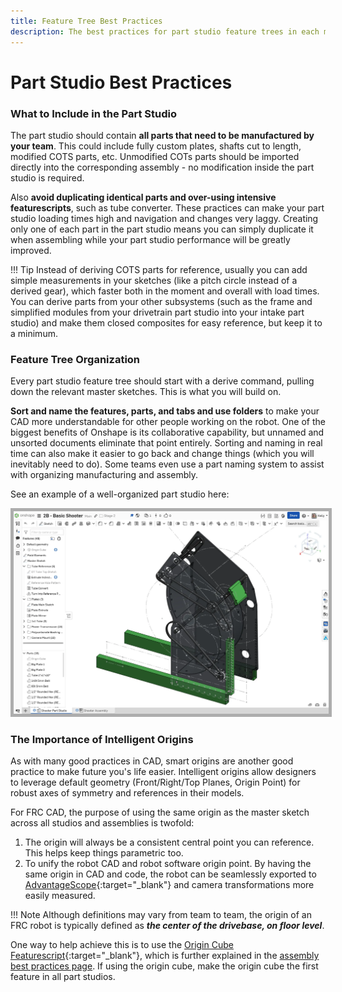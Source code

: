 ```yaml
---
title: Feature Tree Best Practices
description: The best practices for part studio feature trees in each mechanism document.
---
```


# Part Studio Best Practices


### What to Include in the Part Studio

The part studio should contain **all parts that need to be manufactured by your team**. This could include fully custom plates, shafts cut to length, modified COTS parts, etc. Unmodified COTs parts should be imported directly into the corresponding assembly - no modification inside the part studio is required. 

Also **avoid duplicating identical parts and over-using intensive featurescripts**, such as tube converter. These practices can make your part studio loading times high and navigation and changes very laggy. Creating only one of each part in the part studio means you can simply duplicate it when assembling while your part studio performance will be greatly improved.

!!! Tip 
    Instead of deriving COTS parts for reference, usually you can add simple measurements in your sketches (like a pitch circle instead of a derived gear), which faster both in the moment and overall with load times. You can derive parts from your other subsystems (such as the frame and simplified modules from your drivetrain part studio into your intake part studio) and make them closed composites for easy reference, but keep it to a minimum.


### Feature Tree Organization

Every part studio feature tree should start with a derive command, pulling down the relevant master sketches. This is what you will build on. 

**Sort and name the features, parts, and tabs and use folders** to make your CAD more understandable for other people working on the robot. One of the biggest benefits of Onshape is its collaborative capability, but unnamed and unsorted documents eliminate that point entirely. Sorting and naming in real time can also make it easier to go back and change things (which you will inevitably need to do). Some teams even use a part naming system to assist with organizing manufacturing and assembly.

<!-- !!! Tip
    You can rename parts manually or use one of many various [featurescripts](https://www.frcdesign.org/resources/featurescripts/?h=feat#onshape) to do so automatically.  -->

See an example of a well-organized part studio here:

<center><img src="/img/best-practices/organized-part-studio.webp" style="border:5px solid #ADADAD"></center>

### The Importance of Intelligent Origins
As with many good practices in CAD, smart origins are another good practice to make future you's life easier. Intelligent origins allow designers to leverage default geometry (Front/Right/Top Planes, Origin Point) for robust axes of symmetry and references in their models. 

For FRC CAD, the purpose of using the same origin as the master sketch across all studios and assemblies is twofold:

1. The origin will always be a consistent central point you can reference. This helps keep things parametric too.
2. To unify the robot CAD and robot software origin point. By having the same origin in CAD and code, the robot can be seamlessly exported to [AdvantageScope](https://github.com/Mechanical-Advantage/AdvantageScope "AdvantageScope Repository"){:target="_blank"} and camera transformations more easily measured. 

!!! Note
    Although definitions may vary from team to team, the origin of an FRC robot is typically defined as ***the center of the drivebase, on floor level***.

One way to help achieve this is to use the [Origin Cube Featurescript](https://cad.onshape.com/documents/321c197a842fc5f1a29e6621/w/fc3cdd5ca7edcd93e02f13cc/e/df3afdbec8d1356c2af15e4b?renderMode=0&uiState=6637caa6ccbcaa36badca03a "Origin Cube Featurescript Document"){:target="_blank"}, which is further explained in the [assembly best practices page](assembly-setup.md "Assembly Best Practices Page"). If using the origin cube, make the origin cube the first feature in all part studios.


<br>